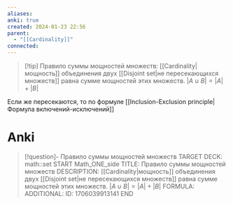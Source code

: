 ```yaml
---
aliases: 
anki: true
created: 2024-01-23 22:56
parent:
  - "[[Cardinality]]"
connected:
---
```


> [!tip] Правило суммы мощностей множеств: 
 [[Cardinality|мощность]] объединения двух [[Disjoint set|не пересекающихся множеств]]  равна сумме мощностей этих множеств.
$|A \cup B| = |A| + |B|$

Если же пересекаются, то по формуле [[Inclusion-Exclusion principle|Формула включений-исключений]]

# Anki
> [!question]- Правило суммы мощностей множеств
TARGET DECK: math::set
START
Math_ONE_side
TITLE: Правило суммы мощностей множеств
DESCRIPTION: [[Cardinality|мощность]] объединения двух [[Disjoint set|не пересекающихся множеств]]  равна сумме мощностей этих множеств.
$|A \cup B| = |A| + |B|$
FORMULA: 
ADDITIONAL:
ID: 1706039913141
END














